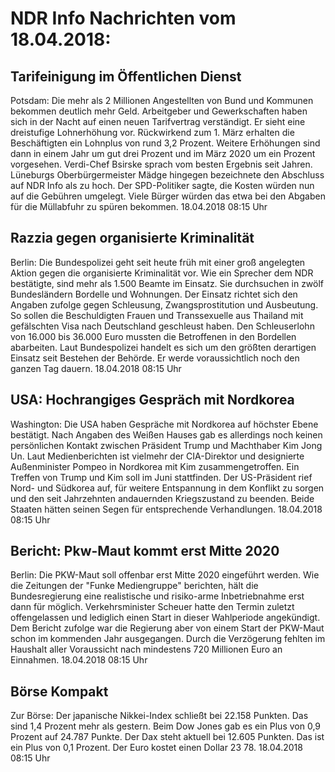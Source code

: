 # NDR Info Nachrichten vom 18.04.2018:


## Tarifeinigung im Öffentlichen Dienst
Potsdam: Die mehr als 2 Millionen Angestellten von Bund und Kommunen bekommen deutlich mehr Geld. Arbeitgeber und Gewerkschaften haben sich in der Nacht auf einen neuen Tarifvertrag verständigt. Er sieht eine dreistufige Lohnerhöhung vor. Rückwirkend zum 1. März erhalten die Beschäftigten ein Lohnplus von rund 3,2 Prozent. Weitere Erhöhungen sind dann in einem Jahr um gut drei Prozent und im März 2020 um ein Prozent vorgesehen. Verdi-Chef Bsirske sprach vom besten Ergebnis seit Jahren. Lüneburgs Oberbürgermeister Mädge hingegen bezeichnete den Abschluss auf NDR Info als zu hoch. Der SPD-Politiker sagte, die Kosten würden nun auf die Gebühren umgelegt. Viele Bürger würden das etwa bei den Abgaben für die Müllabfuhr zu spüren bekommen. 18.04.2018 08:15 Uhr 

## Razzia gegen organisierte Kriminalität
Berlin: Die Bundespolizei geht seit heute früh mit einer groß angelegten Aktion gegen die organisierte Kriminalität vor. Wie ein Sprecher dem NDR bestätigte, sind mehr als 1.500 Beamte im Einsatz. Sie durchsuchen in zwölf Bundesländern Bordelle und Wohnungen. Der Einsatz richtet sich den Angaben zufolge gegen Schleusung, Zwangsprostitution und Ausbeutung. So sollen die Beschuldigten Frauen und Transsexuelle aus Thailand mit gefälschten Visa nach Deutschland geschleust haben. Den Schleuserlohn von 16.000 bis 36.000 Euro mussten die Betroffenen in den Bordellen abarbeiten. Laut Bundespolizei handelt es sich um den größten derartigen Einsatz seit Bestehen der Behörde. Er werde voraussichtlich noch den ganzen Tag dauern. 18.04.2018 08:15 Uhr 

## USA: Hochrangiges Gespräch mit Nordkorea
Washington:	Die USA haben Gespräche mit Nordkorea auf höchster Ebene bestätigt. Nach Angaben des Weißen Hauses gab es allerdings noch keinen persönlichen Kontakt zwischen Präsident Trump und Machthaber Kim Jong Un. Laut Medienberichten ist vielmehr der CIA-Direktor und designierte Außenminister Pompeo in Nordkorea mit Kim zusammengetroffen. Ein Treffen von Trump und Kim soll im Juni stattfinden. Der US-Präsident rief Nord- und Südkorea auf, für weitere Entspannung in dem Konflikt zu sorgen und den seit Jahrzehnten andauernden Kriegszustand zu beenden. Beide Staaten hätten seinen Segen für entsprechende Verhandlungen. 18.04.2018 08:15 Uhr 

## Bericht: Pkw-Maut kommt erst Mitte 2020
Berlin: Die PKW-Maut soll offenbar erst Mitte 2020 eingeführt werden. Wie die Zeitungen der "Funke Mediengruppe" berichten, hält die Bundesregierung eine realistische und risiko-arme Inbetriebnahme erst dann für möglich. Verkehrsminister Scheuer hatte den Termin zuletzt offengelassen und lediglich einen Start in dieser Wahlperiode angekündigt. Dem Bericht zufolge war die Regierung aber von einem Start der PKW-Maut schon im kommenden Jahr ausgegangen. Durch die Verzögerung fehlten im Haushalt aller Voraussicht nach mindestens 720 Millionen Euro an Einnahmen. 18.04.2018 08:15 Uhr 

## Börse Kompakt
Zur Börse: Der japanische Nikkei-Index schließt bei 22.158   Punkten. Das sind 1,4 Prozent mehr als gestern. Beim Dow Jones gab es ein Plus von 0,9 Prozent auf 24.787 Punkte. Der Dax steht aktuell bei 12.605 Punkten. Das ist ein Plus von 0,1 Prozent. Der Euro kostet einen Dollar 23 78. 18.04.2018 08:15 Uhr 
